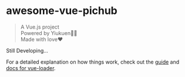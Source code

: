 # awesome-vue-pichub

> A Vue.js project   
> Powered by Yiukuen👨‍💻    
> Made with love❤️  

Still Developing...

For a detailed explanation on how things work, check out the [guide](http://vuejs-templates.github.io/webpack/) and [docs for vue-loader](http://vuejs.github.io/vue-loader).
